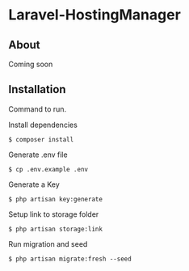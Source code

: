 # Laravel-HostingManager

## About
Coming soon

## Installation

Command to run.

Install dependencies
```
$ composer install
```
Generate .env file
```
$ cp .env.example .env
```
Generate a Key
```
$ php artisan key:generate
```
Setup link to storage folder
```
$ php artisan storage:link
```
Run migration and seed
```
$ php artisan migrate:fresh --seed
```
